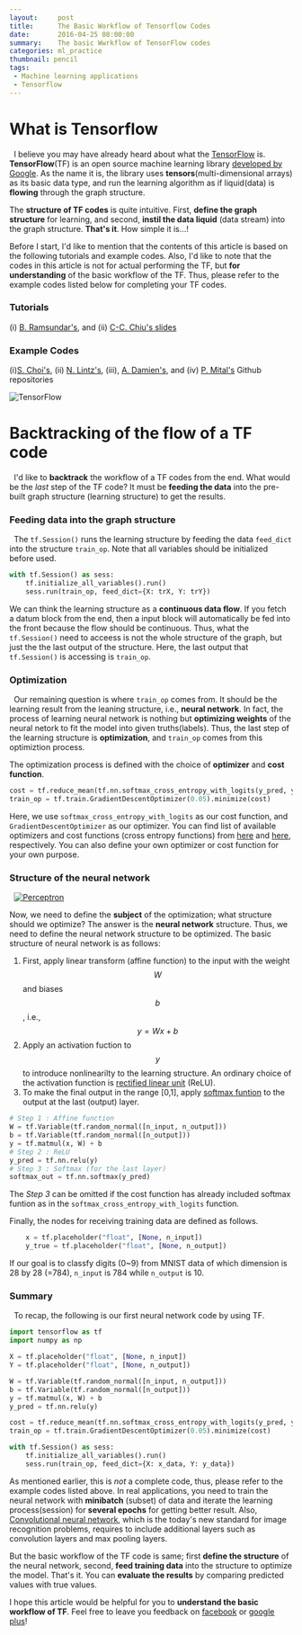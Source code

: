 ```yaml
---
layout:     post
title:      The Basic Workflow of Tensorflow Codes
date:       2016-04-25 08:00:00
summary:    The basic Wwrkflow of TensorFlow codes
categories: ml_practice
thumbnail: pencil
tags:
 - Machine learning applications
 - Tensorflow
---
```


# What is Tensorflow
&nbsp;
I believe you may have already heard about what the [TensorFlow][TF] is. **TensorFlow**(TF) is an open source machine learning library [developed by Google][TF_Google]. As the name it is, the library uses  **tensors**(multi-dimensional arrays) as its basic data type, and run the learning algorithm as if liquid(data) is **flowing** through the graph structure.

The **structure of TF codes** is quite intuitive. First, **define the graph structure** for learning, and second, **instil the data liquid** (data stream) into the graph structure. **That's it**. How simple it is...!

Before I start, I'd like to mention that the contents of this article is based on the following tutorials and example codes. Also, I'd like to note that the codes in this article is not for actual performing the TF, but **for understanding** of the basic workflow of the TF. Thus, please refer to the example codes listed below for completing your TF codes.

### Tutorials
(i) [B. Ramsundar's][L1], and (ii) [C-C. Chiu's slides][L2]

### Example Codes
(i)[S. Choi's][L3], (ii) [N. Lintz's][L4], (iii), [A. Damien's][L5], and (iv) [P. Mital's][L6] Github repositories

![TensorFlow][Img_TF]

# Backtracking of the flow of a TF code
&nbsp;
I'd like to **backtrack** the workflow of a TF codes from the end. What would be the *last* step of the TF code? It must be **feeding the data** into the pre-built graph structure (learning structure) to get the results.

### Feeding data into the graph structure
&nbsp;
The ```tf.Session()``` runs the learning structure by feeding the data ```feed_dict``` into the structure ```train_op```. Note that all variables should be initialized before used.

```python
with tf.Session() as sess:
    tf.initialize_all_variables().run()
    sess.run(train_op, feed_dict={X: trX, Y: trY})
```

We can think the learning structure as a **continuous data flow**. If you fetch a datum block from the end, then a input block will automatically be fed into the front because the flow should be continuous. Thus, what the ```tf.Session()``` need to acceess is not the whole structure of the graph, but just the the last output of the structure. Here, the last output that ```tf.Session()``` is accessing is ```train_op```.

### Optimization
&nbsp;
Our remaining question is where ```train_op``` comes from. It should be the learning result from the leaning structure, i.e., **neural network**. In fact, the process of learning neural network is nothing but **optimizing weights** of the neural netork to fit the model into given truths(labels). Thus, the last step of the learning structure is **optimization**, and ```train_op``` comes from this optimiztion process.

The optimization process is defined with the choice of **optimizer** and **cost function**.

```python
cost = tf.reduce_mean(tf.nn.softmax_cross_entropy_with_logits(y_pred, y_true))
train_op = tf.train.GradientDescentOptimizer(0.05).minimize(cost)
```
Here, we use ```softmax_cross_entropy_with_logits``` as our cost function, and ```GradientDescentOptimizer``` as our optimizer. You can find list of available optimizers and cost functions (cross entropy functions) from [here][Opt] and [here][Loss], respectively. You can also define your own optimizer or cost function for your own purpose.

### Structure of the neural network
&nbsp;
[![Perceptron][Img_Neuron1]][Img_Neuron2]

Now, we need to define the **subject** of the optimization; what structure should we optimize? The answer is the **neural network** structure. Thus, we need to define the neural network structure to be optimized. The basic structure of neural network is as follows:

1. First, apply linear transform (affine function) to the input with the weight $$  W$$ and biases $$b$$, i.e., $$y = Wx + b$$
2. Apply an activation fuction to $$y$$ to introduce nonlinearilty to the learning structure. An ordinary choice of the activation function is [rectified linear unit][ReLU] (ReLU).
3. To make the final output in the range [0,1], apply [softmax funtion][SoftMax] to the output at the last (output) layer.


```python
# Step 1 : Affine function
W = tf.Variable(tf.random_normal([n_input, n_output]))
b = tf.Variable(tf.random_normal([n_output]))
y = tf.matmul(x, W) + b
# Step 2 : ReLU
y_pred = tf.nn.relu(y)
# Step 3 : Softmax (for the last layer)
softmax_out = tf.nn.softmax(y_pred)
```
The *Step 3* can be omitted if the cost function has already included softmax funtion as in the ```softmax_cross_entropy_with_logits``` function.

Finally, the nodes for receiving training data are defined as follows.

```python
    x = tf.placeholder("float", [None, n_input])
    y_true = tf.placeholder("float", [None, n_output])
```

If our goal is to classfy digits (0~9) from MNIST data of which dimension is 28 by 28 (=784), ```n_input``` is 784 while ```n_output``` is 10.

### Summary
&nbsp;
To recap, the following is our first neural network code by using TF.

```python
import tensorflow as tf
import numpy as np

X = tf.placeholder("float", [None, n_input])
Y = tf.placeholder("float", [None, n_output])

W = tf.Variable(tf.random_normal([n_input, n_output]))
b = tf.Variable(tf.random_normal([n_output]))
y = tf.matmul(x, W) + b
y_pred = tf.nn.relu(y)

cost = tf.reduce_mean(tf.nn.softmax_cross_entropy_with_logits(y_pred, y_true))
train_op = tf.train.GradientDescentOptimizer(0.05).minimize(cost)

with tf.Session() as sess:
    tf.initialize_all_variables().run()
    sess.run(train_op, feed_dict={X: x_data, Y: y_data})
```

As mentioned earlier, this is *not* a complete code, thus, please refer to the example codes listed above. In real applications, you need to train the neural network with **minibatch** (subset) of data and iterate the learning process(session) for **several epochs** for getting better result. Also, [Convolutional neural network][ConvNet], which is the today's new standard for image recognition problems, requires to include additional layers such as convolution layers and max pooling layers.

But the basic workflow of the TF code is same; first **define the structure** of the neural network, second, **feed training data** into the structure to optimize the model. That's it. You can **evaluate the results** by comparing predicted values with true values.

I hope this article would be helpful for you to **understand the basic workflow of TF**. Feel free to leave you feedback on [facebook][facebook] or [google plus][google plus]!

[L1]: http://web.stanford.edu/class/cs224d/lectures/CS224d-Lecture7.pdf
[L2]: http://www.slideshare.net/tw_dsconf/tensorflow-tutorial
[L3]: https://github.com/sjchoi86/Tensorflow-101
[L4]: https://github.com/nlintz/TensorFlow-Tutorials
[L5]: https://github.com/aymericdamien/TensorFlow-Examples
[L6]: https://github.com/pkmital/tensorflow_tutorials
[TF]: https://www.tensorflow.org/
[TF_Google]: https://googleblog.blogspot.ca/2015/11/tensorflow-smarter-machine-learning-for.html
[Tut1]: http://web.stanford.edu/class/cs224d/lectures/CS224d-Lecture7.pdf
[Tut2]: http://www.slideshare.net/tw_dsconf/tensorflow-tutorial
[Codes]: https://github.com/nlintz/TensorFlow-Tutorials/blob/master/3_net.py
[Img_TF]: {{site.imgurl}}/TF.png
[Opt]: https://www.tensorflow.org/versions/r0.8/api_docs/python/train.html#training
[Loss]: https://www.tensorflow.org/versions/r0.8/api_docs/python/nn.html#losses
[Img_Neuron1]: {{site.imgurl}}/Neuron.jpeg
[Img_Neuron2]: http://cs231n.github.io/convolutional-networks/
[ReLU]: https://en.wikipedia.org/wiki/Rectifier_(neural_networks)
[SoftMax]: https://en.wikipedia.org/wiki/Softmax_function
[ConvNet]: http://cs231n.github.io/convolutional-networks/
[facebook]: {{site.facebook_link}}
[google plus]: {{site.google_plus_link}}
